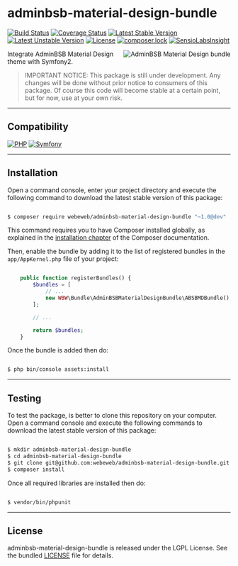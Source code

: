 adminbsb-material-design-bundle
===============================

[![Build Status](https://travis-ci.org/webeweb/adminbsb-material-design-bundle.svg?branch=master)](https://travis-ci.org/webeweb/adminbsb-material-design-bundle) [![Coverage Status](https://coveralls.io/repos/github/webeweb/adminbsb-material-design-bundle/badge.svg?branch=master)](https://coveralls.io/github/webeweb/adminbsb-material-design-bundle?branch=master) [![Latest Stable Version](https://poser.pugx.org/webeweb/adminbsb-material-design-bundle/v/stable)](https://packagist.org/packages/webeweb/adminbsb-material-design-bundle) [![Latest Unstable Version](https://poser.pugx.org/webeweb/adminbsb-material-design-bundle/v/unstable)](https://packagist.org/packages/webeweb/adminbsb-material-design-bundle) [![License](https://poser.pugx.org/webeweb/adminbsb-material-design-bundle/license)](https://packagist.org/packages/webeweb/adminbsb-material-design-bundle) [![composer.lock](https://poser.pugx.org/webeweb/adminbsb-material-design-bundle/composerlock)](https://packagist.org/packages/webeweb/adminbsb-material-design-bundle) [![SensioLabsInsight](https://insight.sensiolabs.com/projects/76b7c506-f37c-48d6-baa7-1b44246ae97d/mini.png)](https://insight.sensiolabs.com/projects/76b7c506-f37c-48d6-baa7-1b44246ae97d)

<img src="https://raw.githubusercontent.com/webeweb/adminbsb-material-design-bundle/master/Resources/doc/images/adminbsb-material-design_promo.png" alt="AdminBSB Material Design bundle" align="right" />

Integrate AdminBSB Material Design theme with Symfony2.

> IMPORTANT NOTICE: This package is still under development. Any changes will be
> done without prior notice to consumers of this package. Of course this code
> will become stable at a certain point, but for now, use at your own risk.

---

## Compatibility

[![PHP](https://img.shields.io/badge/PHP-%5E5.6%7C%5E7.0-blue.svg)](http://php.net) [![Symfony](https://img.shields.io/badge/Symfony-%5E2.6%7C%5E3.0-brightgreen.svg)](https://symfony.com)

---

## Installation

Open a command console, enter your project directory and execute the following
command to download the latest stable version of this package:

```bash

$ composer require webeweb/adminbsb-material-design-bundle "~1.0@dev"

```

This command requires you to have Composer installed globally, as explained
in the [installation chapter](https://getcomposer.org/doc/00-intro.md) of the
Composer documentation.

Then, enable the bundle by adding it to the list of registered bundles
in the `app/AppKernel.php` file of your project:

```php

	public function registerBundles() {
		$bundles = [
            // ...
            new WBW\Bundle\AdminBSBMaterialDesignBundle\ABSBMDBundle(),
        ];

		// ...

		return $bundles;
    }

```

Once the bundle is added then do:

```bash

$ php bin/console assets:install

```

---

## Testing

To test the package, is better to clone this repository on your computer.
Open a command console and execute the following commands to download the latest
stable version of this package:

```bash

$ mkdir adminbsb-material-design-bundle
$ cd adminbsb-material-design-bundle
$ git clone git@github.com:webeweb/adminbsb-material-design-bundle.git .
$ composer install

```

Once all required libraries are installed then do:

```bash

$ vendor/bin/phpunit

```

---

## License

adminbsb-material-design-bundle is released under the LGPL License. See the bundled
[LICENSE](LICENSE) file for details.
